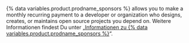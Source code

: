 {% data variables.product.prodname_sponsors %} allows you to make a monthly recurring payment to a developer or organization who designs, creates, or maintains open source projects you depend on. Weitere Informationen findest Du unter „[Informationen zu {% data variables.product.prodname_sponsors %}](/sponsors/getting-started-with-github-sponsors/about-github-sponsors)“.
